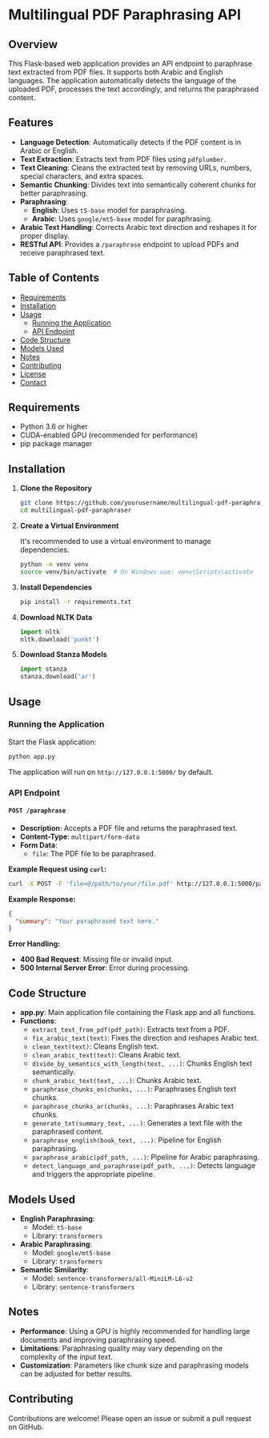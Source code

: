 # Multilingual PDF Paraphrasing API

## Overview

This Flask-based web application provides an API endpoint to paraphrase text extracted from PDF files. It supports both Arabic and English languages. The application automatically detects the language of the uploaded PDF, processes the text accordingly, and returns the paraphrased content.

## Features

- **Language Detection**: Automatically detects if the PDF content is in Arabic or English.
- **Text Extraction**: Extracts text from PDF files using `pdfplumber`.
- **Text Cleaning**: Cleans the extracted text by removing URLs, numbers, special characters, and extra spaces.
- **Semantic Chunking**: Divides text into semantically coherent chunks for better paraphrasing.
- **Paraphrasing**:
  - **English**: Uses `t5-base` model for paraphrasing.
  - **Arabic**: Uses `google/mt5-base` model for paraphrasing.
- **Arabic Text Handling**: Corrects Arabic text direction and reshapes it for proper display.
- **RESTful API**: Provides a `/paraphrase` endpoint to upload PDFs and receive paraphrased text.

## Table of Contents

- [Requirements](#requirements)
- [Installation](#installation)
- [Usage](#usage)
  - [Running the Application](#running-the-application)
  - [API Endpoint](#api-endpoint)
- [Code Structure](#code-structure)
- [Models Used](#models-used)
- [Notes](#notes)
- [Contributing](#contributing)
- [License](#license)
- [Contact](#contact)

## Requirements

- Python 3.6 or higher
- CUDA-enabled GPU (recommended for performance)
- pip package manager

## Installation

1. **Clone the Repository**

   ```bash
   git clone https://github.com/yourusername/multilingual-pdf-paraphraser.git
   cd multilingual-pdf-paraphraser
   ```

2. **Create a Virtual Environment**

   It's recommended to use a virtual environment to manage dependencies.

   ```bash
   python -m venv venv
   source venv/bin/activate  # On Windows use: venv\Scripts\activate
   ```

3. **Install Dependencies**

   ```bash
   pip install -r requirements.txt
   ```

4. **Download NLTK Data**

   ```python
   import nltk
   nltk.download('punkt')
   ```

5. **Download Stanza Models**

   ```python
   import stanza
   stanza.download('ar')
   ```

## Usage

### Running the Application

Start the Flask application:

```bash
python app.py
```

The application will run on `http://127.0.0.1:5000/` by default.

### API Endpoint

#### `POST /paraphrase`

- **Description**: Accepts a PDF file and returns the paraphrased text.
- **Content-Type**: `multipart/form-data`
- **Form Data**:
  - `file`: The PDF file to be paraphrased.

**Example Request using `curl`:**

```bash
curl -X POST -F 'file=@/path/to/your/file.pdf' http://127.0.0.1:5000/paraphrase
```

**Example Response:**

```json
{
  "summary": "Your paraphrased text here."
}
```

**Error Handling:**

- **400 Bad Request**: Missing file or invalid input.
- **500 Internal Server Error**: Error during processing.

## Code Structure

- **app.py**: Main application file containing the Flask app and all functions.
- **Functions**:
  - `extract_text_from_pdf(pdf_path)`: Extracts text from a PDF.
  - `fix_arabic_text(text)`: Fixes the direction and reshapes Arabic text.
  - `clean_text(text)`: Cleans English text.
  - `clean_arabic_text(text)`: Cleans Arabic text.
  - `divide_by_semantics_with_length(text, ...)`: Chunks English text semantically.
  - `chunk_arabic_text(text, ...)`: Chunks Arabic text.
  - `paraphrase_chunks_en(chunks, ...)`: Paraphrases English text chunks.
  - `paraphrase_chunks_ar(chunks, ...)`: Paraphrases Arabic text chunks.
  - `generate_txt(summary_text, ...)`: Generates a text file with the paraphrased content.
  - `paraphrase_english(book_text, ...)`: Pipeline for English paraphrasing.
  - `paraphrase_arabic(pdf_path, ...)`: Pipeline for Arabic paraphrasing.
  - `detect_language_and_paraphrase(pdf_path, ...)`: Detects language and triggers the appropriate pipeline.

## Models Used

- **English Paraphrasing**:
  - Model: `t5-base`
  - Library: `transformers`
- **Arabic Paraphrasing**:
  - Model: `google/mt5-base`
  - Library: `transformers`
- **Semantic Similarity**:
  - Model: `sentence-transformers/all-MiniLM-L6-v2`
  - Library: `sentence-transformers`

## Notes

- **Performance**: Using a GPU is highly recommended for handling large documents and improving paraphrasing speed.
- **Limitations**: Paraphrasing quality may vary depending on the complexity of the input text.
- **Customization**: Parameters like chunk size and paraphrasing models can be adjusted for better results.

## Contributing

Contributions are welcome! Please open an issue or submit a pull request on GitHub.

